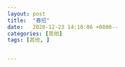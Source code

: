 ```yaml
---
layout: post
title:  "春招"
date:   2020-12-23 14:10:06 +0800--
categories: [其他]
tags: [其他, ]  


---
```


